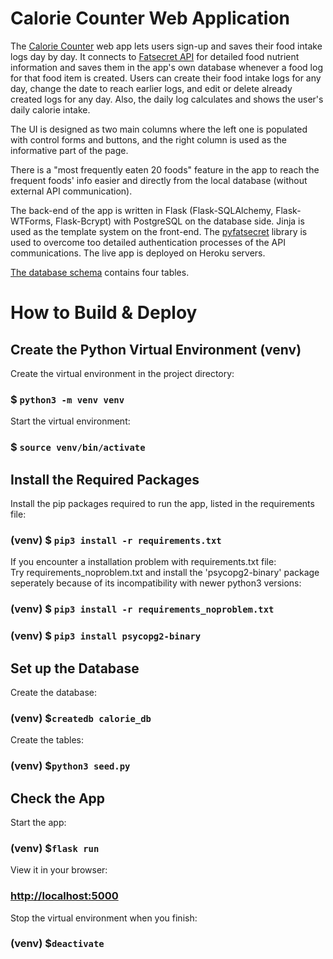 # Calorie Counter Web Application

The [Calorie Counter](https://calorie-counter.herokuapp.com/) web app lets users sign-up and saves their food intake logs day by day. It connects to [Fatsecret API](https://platform.fatsecret.com/api/) for detailed food nutrient information and saves them in the app's own database whenever a food log for that food item is created. Users can create their food intake logs for any day, change the date to reach earlier logs, and edit or delete already created logs for any day. Also, the daily log calculates and shows the user's daily calorie intake.

The UI is designed as two main columns where the left one is populated with control forms and buttons, and the right column is used as the informative part of the page.

There is a "most frequently eaten 20 foods" feature in the app to reach the frequent foods' info easier and directly from the local database (without external API communication).

The back-end of the app is written in Flask (Flask-SQLAlchemy, Flask-WTForms, Flask-Bcrypt) with PostgreSQL on the database side.
Jinja is used as the template system on the front-end. The
[pyfatsecret](https://pyfatsecret.readthedocs.io/en/latest/index.html) library is used to overcome too detailed authentication processes of the API communications.
The live app is deployed on Heroku servers.

[The database schema](/static/images/schema.png) contains four tables.



# How to Build & Deploy

## Create the Python Virtual Environment (venv)

Create the virtual environment in the project directory:
### $ `python3 -m venv venv`  
  
Start the virtual environment:  
### $ `source venv/bin/activate`  

## Install the Required Packages

Install the pip packages required to run the app, listed in the requirements file:  
### (venv) $ `pip3 install -r requirements.txt`  

If you encounter a installation problem with requirements.txt file:  
Try requirements_noproblem.txt and install the 'psycopg2-binary' package seperately because of its incompatibility with newer python3 versions:  
### (venv) $ `pip3 install -r requirements_noproblem.txt`  
### (venv) $ `pip3 install psycopg2-binary`  

## Set up the Database  

Create the database:  
### (venv) $`createdb calorie_db`  

Create the tables:  
### (venv) $`python3 seed.py`  

## Check the App  

Start the app:  
### (venv) $`flask run`  

View it in your browser:  
### [http://localhost:5000](http://localhost:5000)  

Stop the virtual environment when you finish:  
### (venv) $`deactivate`  

